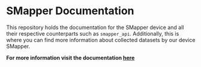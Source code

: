 # SMapper Documentation

This repository holds the documentation for the SMapper device and all their respective counterparts such as `smapper_api`.
Additionally, this is where you can find more information about collected datasets by our device SMapper.

**For more information visit the documentation [here](https://snt-arg.github.io/smapper_docs/)**
